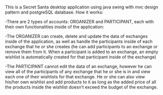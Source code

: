 This is a Secret Santa desktop application using java swing with mvc design pattern and postgreSQL database. How it works:

-There are 2 types of accounts: ORGANIZER and PARTICIPANT, each with their own functionalities inside of the application:

-The ORGANIZER can create, delete and update the data of exchanges inside of the application, as well as handle the participants inside of each exchange that he or she creates (he can add participants to an exchange or remove them from it. When a participant is added to an exchange, an empty wishlist is automatically created for that participant inside of the exchange)

-The PARTICIPANT cannot edit the data of an exchange, however he can view all of the participants of any exchange that he or she is in and view each one of their wishlists for that exchange. He or she can also view his/her own wishlist and add products to it as long as the added price of all the products inside the wishlist doesn’t exceed the budget of the exchange.
